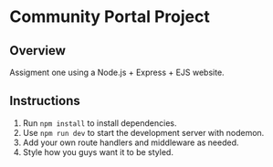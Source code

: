 # Community Portal Project

## Overview

Assigment one using a Node.js + Express + EJS website.

## Instructions

1. Run `npm install` to install dependencies.
2. Use `npm run dev` to start the development server with nodemon.
3. Add your own route handlers and middleware as needed.
4. Style how you guys want it to be styled.
